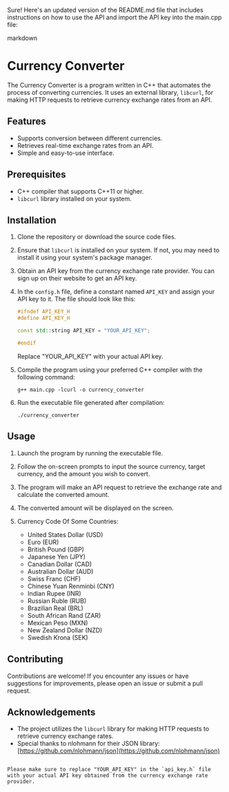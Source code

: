 Sure! Here's an updated version of the README.md file that includes instructions on how to use the API and import the API key into the main.cpp file:

markdown
# Currency Converter

The Currency Converter is a program written in C++ that automates the process of converting currencies. It uses an external library, `libcurl`, for making HTTP requests to retrieve currency exchange rates from an API.

## Features

- Supports conversion between different currencies.
- Retrieves real-time exchange rates from an API.
- Simple and easy-to-use interface.

## Prerequisites

- C++ compiler that supports C++11 or higher.
- `libcurl` library installed on your system.

## Installation

1. Clone the repository or download the source code files.

2. Ensure that `libcurl` is installed on your system. If not, you may need to install it using your system's package manager.

3. Obtain an API key from the currency exchange rate provider. You can sign up on their website to get an API key.

4. In the `config.h` file, define a constant named `API_KEY` and assign your API key to it. The file should look like this:

   ```cpp
   #ifndef API_KEY_H
   #define API_KEY_H

   const std::string API_KEY = "YOUR_API_KEY";

   #endif
   ```

   Replace "YOUR_API_KEY" with your actual API key.

5. Compile the program using your preferred C++ compiler with the following command:

   ```
   g++ main.cpp -lcurl -o currency_converter
   ```

6. Run the executable file generated after compilation:

   ```
   ./currency_converter
   ```

## Usage

1. Launch the program by running the executable file.

2. Follow the on-screen prompts to input the source currency, target currency, and the amount you wish to convert.

3. The program will make an API request to retrieve the exchange rate and calculate the converted amount.

4. The converted amount will be displayed on the screen.

5. Currency Code Of Some Countries:
   - United States Dollar (USD)
   - Euro (EUR)
   - British Pound (GBP)
   - Japanese Yen (JPY)
   - Canadian Dollar (CAD)
   - Australian Dollar (AUD)
   - Swiss Franc (CHF)
   - Chinese Yuan Renminbi (CNY)
   - Indian Rupee (INR)
   - Russian Ruble (RUB)
   - Brazilian Real (BRL)
   - South African Rand (ZAR)
   - Mexican Peso (MXN)
   - New Zealand Dollar (NZD)
   - Swedish Krona (SEK)

## Contributing

Contributions are welcome! If you encounter any issues or have suggestions for improvements, please open an issue or submit a pull request.

## Acknowledgements

- The project utilizes the `libcurl` library for making HTTP requests to retrieve currency exchange rates.
- Special thanks to nlohmann for their JSON library: [https://github.com/nlohmann/json](https://github.com/nlohmann/json)
```

Please make sure to replace "YOUR_API_KEY" in the `api_key.h` file with your actual API key obtained from the currency exchange rate provider.